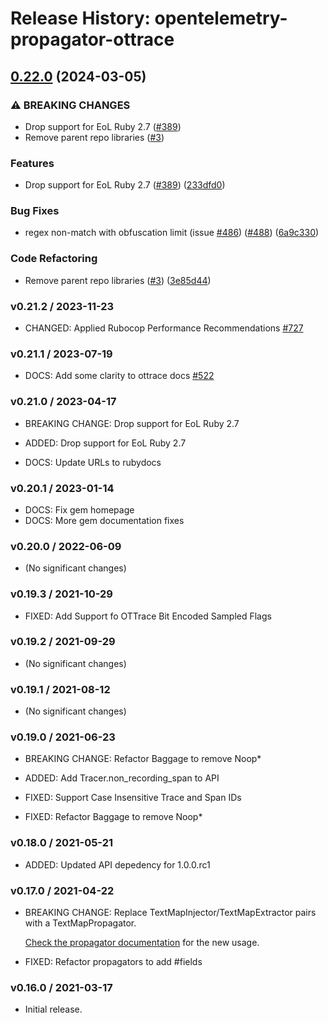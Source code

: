 # Release History: opentelemetry-propagator-ottrace

## [0.22.0](https://github.com/TonyCTHsu/opentelemetry-ruby-contrib/compare/opentelemetry-propagator-ottrace-v0.21.2...opentelemetry-propagator-ottrace/v0.22.0) (2024-03-05)


### ⚠ BREAKING CHANGES

* Drop support for EoL Ruby 2.7 ([#389](https://github.com/TonyCTHsu/opentelemetry-ruby-contrib/issues/389))
* Remove parent repo libraries ([#3](https://github.com/TonyCTHsu/opentelemetry-ruby-contrib/issues/3))

### Features

* Drop support for EoL Ruby 2.7 ([#389](https://github.com/TonyCTHsu/opentelemetry-ruby-contrib/issues/389)) ([233dfd0](https://github.com/TonyCTHsu/opentelemetry-ruby-contrib/commit/233dfd0dae81346e9687090f9d8dfb85215e0ba7))


### Bug Fixes

* regex non-match with obfuscation limit (issue [#486](https://github.com/TonyCTHsu/opentelemetry-ruby-contrib/issues/486)) ([#488](https://github.com/TonyCTHsu/opentelemetry-ruby-contrib/issues/488)) ([6a9c330](https://github.com/TonyCTHsu/opentelemetry-ruby-contrib/commit/6a9c33088c6c9f39b2bc30247a3ed825553c07d4))


### Code Refactoring

* Remove parent repo libraries ([#3](https://github.com/TonyCTHsu/opentelemetry-ruby-contrib/issues/3)) ([3e85d44](https://github.com/TonyCTHsu/opentelemetry-ruby-contrib/commit/3e85d4436d338f326816c639cd2087751c63feb1))

### v0.21.2 / 2023-11-23

* CHANGED: Applied Rubocop Performance Recommendations [#727](https://github.com/open-telemetry/opentelemetry-ruby-contrib/pull/727)

### v0.21.1 / 2023-07-19

* DOCS: Add some clarity to ottrace docs [#522](https://github.com/open-telemetry/opentelemetry-ruby-contrib/pull/522)

### v0.21.0 / 2023-04-17

* BREAKING CHANGE: Drop support for EoL Ruby 2.7

* ADDED: Drop support for EoL Ruby 2.7 
* DOCS: Update URLs to rubydocs 

### v0.20.1 / 2023-01-14

* DOCS: Fix gem homepage 
* DOCS: More gem documentation fixes 

### v0.20.0 / 2022-06-09

* (No significant changes)

### v0.19.3 / 2021-10-29

* FIXED: Add Support fo OTTrace Bit Encoded Sampled Flags 

### v0.19.2 / 2021-09-29

* (No significant changes)

### v0.19.1 / 2021-08-12

* (No significant changes)

### v0.19.0 / 2021-06-23

* BREAKING CHANGE: Refactor Baggage to remove Noop* 

* ADDED: Add Tracer.non_recording_span to API 
* FIXED: Support Case Insensitive Trace and Span IDs 
* FIXED: Refactor Baggage to remove Noop* 

### v0.18.0 / 2021-05-21

* ADDED: Updated API depedency for 1.0.0.rc1

### v0.17.0 / 2021-04-22

* BREAKING CHANGE: Replace TextMapInjector/TextMapExtractor pairs with a TextMapPropagator.

  [Check the propagator documentation](https://www.rubydoc.info/gems/opentelemetry-propagator-ottrace) for the new usage.

* FIXED: Refactor propagators to add #fields

### v0.16.0 / 2021-03-17

* Initial release.
